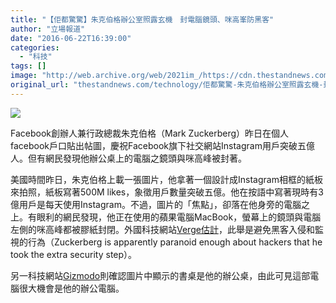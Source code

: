 ```yaml
---
title: "【佢都驚驚】朱克伯格辦公室照露玄機　封電腦鏡頭、咪高峯防黑客"
author: "立場報道"
date: "2016-06-22T16:39:00"
categories:
  - "科技"
tags: []
image: "http://web.archive.org/web/2021im_/https://cdn.thestandnews.com/media/photos/cache/mark-11_PXBsY_1200x0.png"
original_url: "thestandnews.com/technology/佢都驚驚-朱克伯格辦公室照露玄機-封電腦鏡頭-咪插防黑客"
---
```

![](http://web.archive.org/web/2021im_/https://cdn.thestandnews.com/media/photos/cache/mark-11_PXBsY_1200x0.png)

Facebook創辦人兼行政總裁朱克伯格（Mark Zuckerberg）昨日在個人facebook戶口貼出帖圖，慶祝Facebook旗下社交網站Instagram用戶突破五億人。但有網民發現他辦公桌上的電腦之鏡頭與咪高峰被封著。

美國時間昨日，朱克伯格上載一張圖片，他拿著一個設計成Instagram相框的紙板來拍照，紙板寫著500M likes，象徵用戶數量突破五億。他在按語中寫著現時有3億用戶是每天使用Instagram。不過，圖片的「焦點」，卻落在他身旁的電腦之上。有眼利的網民發現，他正在使用的蘋果電腦MacBook，螢幕上的鏡頭與電腦左側的咪高峰都被膠紙封閉。外國科技網站[Verge估計](http://web.archive.org/web/20210628221625/http://www.theverge.com/2016/6/21/11995032/mark-zuckerberg-webcam-tape-photo)，此舉是避免黑客入侵和監視的行為（Zuckerberg is apparently paranoid enough about hackers that he took the extra security step）。

另一科技網站[Gizmodo](http://web.archive.org/web/20210628221625/http://gizmodo.com/wow-mark-zuckerberg-is-paranoid-as-fuck-1782370124)則確認圖片中顯示的書桌是他的辦公桌，由此可見這部電腦很大機會是他的辦公電腦。